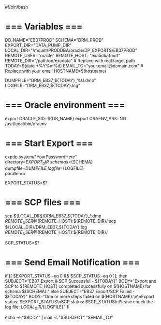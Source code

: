 #!/bin/bash

# === Variables ===
DB_NAME="EB37PROD"
SCHEMA="DRM_PROD"
EXPORT_DIR="DATA_PUMP_DIR"
LOCAL_DIR="/mount/PRODDBA/oracle/DP_EXPORTS/EB37PROD"
REMOTE_USER="oracle"
REMOTE_HOST="exa5dbafmo1"
REMOTE_DIR="/path/on/exadata"  # Replace with real target path
TODAY=$(date +%Y%m%d)
EMAIL_TO="your.email@domain.com"  # Replace with your email
HOSTNAME=$(hostname)

DUMPFILE="DRM_EB37_${TODAY}_%U.dmp"
LOGFILE="DRM_EB37_${TODAY}.log"

# === Oracle environment ===
export ORACLE_SID=${DB_NAME}
export ORAENV_ASK=NO
. /usr/local/bin/oraenv

# === Start Export ===
expdp system/"YourPasswordHere" \
  directory=${EXPORT_DIR} \
  schemas=${SCHEMA} \
  dumpfile=${DUMPFILE} \
  logfile=${LOGFILE} \
  parallel=5

EXPORT_STATUS=$?

# === SCP files ===
scp ${LOCAL_DIR}/DRM_EB37_${TODAY}_*.dmp ${REMOTE_USER}@${REMOTE_HOST}:${REMOTE_DIR}/
scp ${LOCAL_DIR}/DRM_EB37_${TODAY}.log ${REMOTE_USER}@${REMOTE_HOST}:${REMOTE_DIR}/

SCP_STATUS=$?

# === Send Email Notification ===
if [[ $EXPORT_STATUS -eq 0 && $SCP_STATUS -eq 0 ]]; then
    SUBJECT="EB37 Export & SCP Successful - ${TODAY}"
    BODY="Export and SCP to ${REMOTE_HOST} completed successfully on ${HOSTNAME} for schema ${SCHEMA}."
else
    SUBJECT="EB37 Export/SCP Failed - ${TODAY}"
    BODY="One or more steps failed on ${HOSTNAME}.\n\nExport status: $EXPORT_STATUS\nSCP status: $SCP_STATUS\nPlease check the log file: ${LOCAL_DIR}/${LOGFILE}"
fi

echo -e "$BODY" | mail -s "$SUBJECT" "$EMAIL_TO"
